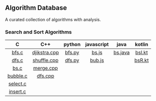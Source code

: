 ## Algorithm Database
A curated collection of algorithms with analysis.

### Search and Sort Algorithms

|           C          |              C++             |      python      |   javascript   |        java        |      kotlin      |
|:--------------------:|:----------------------------:|:----------------:|:--------------:|:------------------:|:----------------:|
|    [bfs.c][bfs-c]    | [djikstra.cpp][djikstra-cpp] | [bfs.py][bfs-py] | [bs.js][bs-js] | [bs.java][bs-java] | [bsI.kt][bsI-kt] |
|    [dfs.c][dfs-c]    |  [shuffle.cpp][shuffle-cpp]  | [dfs.py][dfs-py] |[bub.js][bub-js]|                    | [bsR.kt][bsR-kt] |
|     [bs.c][bs-c]     |  [merge.cpp][merge-cpp]      |                  |                |                    |                  |
| [bubble.c][bubble-c] |    [dfs.cpp][dfs-cpp]        |                  |                |                    |                  |
| [select.c][select-c] |                              |                  |                |                    |                  |
| [insert.c][insert-c] |                              |                  |                |                    |                  |

[bfs-c]:	 search-and-sort-algorithms/C/bfs.c
[dfs-c]:	 search-and-sort-algorithms/C/dfs.c
[bs-c]:		 search-and-sort-algorithms/C/bs.c
[bubble-c]:	 search-and-sort-algorithms/C/bubble.c
[select-c]:	 search-and-sort-algorithms/C/select.c
[insert-c]:	 search-and-sort-algorithms/C/insert.c
[djikstra-cpp]:	 search-and-sort-algorithms/C++/djikstra.cpp
[shuffle-cpp]:	search-and-sort-algorithms/C++/shuffle.cpp
[merge-cpp]:	search-and-sort-algorithms/C++/mergeSort.cpp
[dfs-cpp]:		search-and-sort-algorithms/C++/dfs.cpp
[bfs-py]:	 search-and-sort-algorithms/python/bfs.py
[dfs-py]:	 search-and-sort-algorithms/python/dfs.py
[bs-js]:	 search-and-sort-algorithms/javascript/bs.js
[bub-js]:   search-and-sort-algorithms/javascript/bubble.js
[bs-java]:	 search-and-sort-algorithms/java/bs.java
[bsI-kt]:	 search-and-sort-algorithms/kotlin/bsI.kt
[bsR-kt]:	 search-and-sort-algorithms/ktolin/bsR.kt

